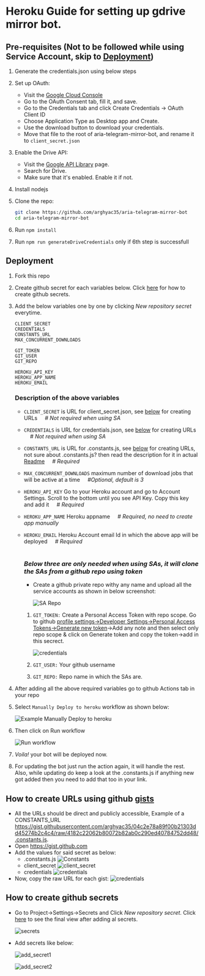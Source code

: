 # Heroku Guide for setting up gdrive mirror bot.

## Pre-requisites (Not to be followed while using Service Account, skip to [Deployment](#Deployment))

1. Generate the credentials.json using below steps

2. Set up OAuth:

   * Visit the [Google Cloud Console](https://console.developers.google.com/apis/credentials)
   * Go to the OAuth Consent tab, fill it, and save.
   * Go to the Credentials tab and click Create Credentials -> OAuth Client ID
   * Choose Application Type as Desktop app and Create.
   * Use the download button to download your credentials.
   * Move that file to the root of aria-telegram-mirror-bot, and rename it to `client_secret.json`

3. Enable the Drive API:

   * Visit the [Google API Library](https://console.developers.google.com/apis/library) page.
   * Search for Drive.
   * Make sure that it's enabled. Enable it if not.

4. Install nodejs

5. Clone the repo:

   ```bash
   git clone https://github.com/arghyac35/aria-telegram-mirror-bot
   cd aria-telegram-mirror-bot
   ```

6. Run `npm install`

7. Run `npm run generateDriveCredentials` only if 6th step is successfull

## Deployment

1. Fork this repo

2. Create github secret for each variables below. Click [here](#How-to-create-github-secrets) for how to create github secrets.

3. Add the below variables one by one by clicking *New repository secret* everytime.

	```
	CLIENT_SECRET
	CREDENTIALS							
	CONSTANTS_URL
	MAX_CONCURRENT_DOWNLOADS

	GIT_TOKEN
	GIT_USER
	GIT_REPO

	HEROKU_API_KEY
	HEROKU_APP_NAME
	HEROKU_EMAIL
	```

	### Description of the above variables
	* `CLIENT_SECRET` is URL for client_secret.json, see [below](#how-to-create-urls-using-github-gists) for creating URLs &nbsp;&nbsp;&nbsp;&nbsp;*# Not required when using SA*
	* `CREDENTIALS` is URL for credentials.json, see [below](#how-to-create-urls-using-github-gists) for creating URLs &nbsp;&nbsp;&nbsp;&nbsp;*# Not required when using SA*
	* `CONSTANTS_URL` is URL for .constants.js, see [below](#how-to-create-urls-using-github-gists) for creating URLs, not sure about .constants.js? then read the description for it in actual [Readme](README.md) &nbsp;&nbsp;&nbsp;&nbsp;*# Required*
	* `MAX_CONCURRENT_DOWNLOADS` maximum number of download jobs that will be active at a time &nbsp;&nbsp;&nbsp;&nbsp;*#Optional, default is 3*
	* `HEROKU_API_KEY` Go to your Heroku account and go to Account Settings. Scroll to the bottom until you see API Key. Copy this key and add it &nbsp;&nbsp;&nbsp;&nbsp;*# Required*
	* `HEROKU_APP_NAME` Heroku appname &nbsp;&nbsp;&nbsp;&nbsp;*# Required, no need to create app manually*
	* `HEROKU_EMAIL` Heroku Account email Id in which the above app will be deployed &nbsp;&nbsp;&nbsp;&nbsp;*# Required*
	<br /><br />
		### _Below three are only needed when using SAs, it will clone the SAs from a github repo using token_

		- Create a github private repo withy any name and upload all the service accounts as shown in below screenshot:

			![SA Repo](.github/accounts.png?raw=true)

		1. `GIT_TOKEN:` Create a Personal Access Token with repo scope. Go to github [profile settings->Developer Settings->Personal Access Tokens->Generate new token](https://github.com/settings/tokens/new)->Add any note and then select only repo scope & click on Generate token and copy the token->add in this secrect.

			![credentials](.github/pat.png?raw=true)
		
		2. `GIT_USER:` Your github username
		3. `GIT_REPO:` Repo name in which the SAs are.

4. After adding all the above required variables go to github Actions tab in your repo
5. Select `Manually Deploy to heroku` workflow as shown below:

	![Example Manually Deploy to heroku](.github/manually_deploy_workflow.png?raw=true)

6. Then click on Run workflow

	![Run workflow](.github/run_workflow.png?raw=true)

7. _Voila!_ your bot will be deployed now.

8. For updating the bot just run the action again, it will handle the rest. Also, while updating do keep a look at the .constants.js if anything new got added then you need to add that too in your link.

## How to create URLs using github [gists](https://gist.github.com/)

* All the URLs should be direct and publicly accessible, Example of a CONSTANTS_URL https://gist.githubusercontent.com/arghyac35/04c2e78a89f00b21303dd45274b2c4c4/raw/4182c22062b80072b82ab0c290ed40784752dd48/.constants.js.
* Open https://gist.github.com
* Add the values for said secret as below:
	* .constants.js
	![Constants](.github/constants.png?raw=true)
	* client_secret
	![client_secret](.github/client_secret.png?raw=true)
	* credentials
	![credentials](.github/credentials.png?raw=true)
* Now, copy the raw URL for each gist:
	![credentials](.github/raw.png?raw=true)

## How to create github secrets
* Go to Project->Settings->Secrets and Click *New repository secret*. Click [here](.github/all_secrets.png) to see the final view after adding al secrets.

	![secrets](.github/secrets.png?raw=true)
* Add secrets like below:

	![add_secret1](.github/add_secret1.png?raw=true)

	![add_secret2](.github/add_secret2.png?raw=true)